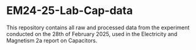# EM24-25-Lab-Cap-data
This repository contains all raw and processed data from the experiment conducted on the 28th of February 2025, used in the Electricity and Magnetism 2a report on Capacitors.
